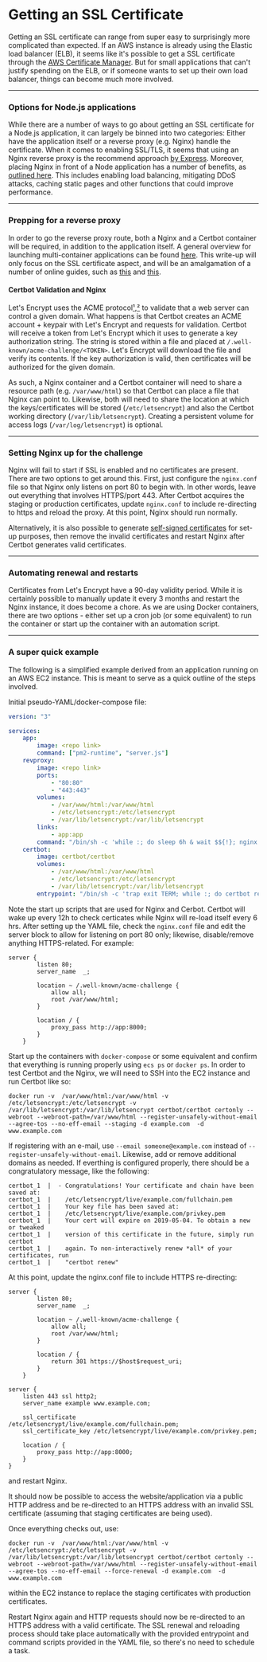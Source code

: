 # Getting an SSL Certificate
Getting an SSL certificate can range from super easy to surprisingly more complicated than expected. If an AWS instance is already using the Elastic load balancer (ELB), it seems like it&#39;s possible to get a SSL certificate through the [AWS Certificate Manager](https://docs.aws.amazon.com/elasticloadbalancing/latest/classic/ssl-server-cert.html). But for small applications that can&#39;t justify spending on the ELB, or if someone wants to set up their own load balancer, things can become much more involved.

----
### Options for Node.js applications
While there are a number of ways to go about getting an SSL certificate for a Node.js application, it can largely be binned into two categories: Either have the application itself or a reverse proxy (e.g. Nginx) handle the certificate. When it comes to enabling SSL/TLS, it seems that using an Nginx reverse proxy is the recommend approach [by Express](https://expressjs.com/en/advanced/best-practice-security.html). Moreover, placing Nginx in front of a Node application has a number of benefits, as [outlined here](https://www.nginx.com/blog/5-performance-tips-for-node-js-applications/). This includes enabling load balancing, mitigating DDoS attacks, caching static pages and other functions that could improve performance.

----
### Prepping for a reverse proxy
In order to go the reverse proxy route, both a Nginx and a Certbot container will be required, in addition to the application itself. A general overview for launching multi-container applications can be found [here](https://github.com/atcsrepo/Misc-notes/blob/master/EC2-Multi-Container-Launch.md). This write-up will only focus on the SSL certificate aspect, and will be an amalgamation of a number of online guides, such as [this](https://www.digitalocean.com/community/tutorials/how-to-secure-a-containerized-node-js-application-with-nginx-let-s-encrypt-and-docker-compose#step-4-%E2%80%94-obtaining-ssl-certificates-and-credentials) and [this](https://medium.com/&#64;pentacent/nginx-and-lets-encrypt-with-docker-in-less-than-5-minutes-b4b8a60d3a71).

#### Certbot Validation and Nginx
Let&#39;s Encrypt uses the ACME protocol[&#x00B9;](https://tools.ietf.org/html/draft-ietf-acme-acme-07#page-48),[&#x00B2;](https://community.letsencrypt.org/t/whats-the-file-that-http-01-challenge-requires-at-challenge/42342/2) to validate that a web server can control a given domain. What happens is that Certbot creates an ACME account + keypair with Let&#39;s Encrypt and requests for validation. Certbot will receive a token from Let&#39;s Encrypt which it uses to generate a key authorization string. The string is stored within a file and placed at `/.well-known/acme-challenge/<TOKEN>`. Let&#39;s Encrypt will download the file and verify its contents. If the key authorization is valid, then certificates will be authorized for the given domain. 

As such, a Nginx container and a Certbot container will need to share a resource path (e.g. `/var/www/html`) so that Certbot can place a file that  Nginx can point to. Likewise, both will need to share the location at which the keys/certificates will be stored (`/etc/letsencrypt`) and also the Certbot working directory (`/var/lib/letsencrypt`). Creating a persistent volume for access logs (`/var/log/letsencrypt`) is optional.

----
### Setting Nginx up for the challenge

Nginx will fail to start if SSL is enabled and no certificates are present. There are two options to get around this. First, just configure the `nginx.conf` file so that Nginx only listens on port 80 to begin with. In other words, leave out everything that involves HTTPS/port 443. After Certbot acquires the staging or production certificates, update `nginx.conf` to include re-directing to https and reload the proxy. At this point, Nginx should run normally.

Alternatively, it is also possible to generate [self-signed certificates](https://stackoverflow.com/questions/10175812/how-to-create-a-self-signed-certificate-with-openssl "self-signed certificates") for set-up purposes, then remove the invalid certificates and restart Nginx after Certbot generates valid certificates.

---
### Automating renewal and restarts
Certificates from Let&#39;s Encrypt have a 90-day validity period. While it is certainly possible to manually update it every 3 months and restart the Nginx instance, it does become a chore. As we are using Docker containers, there are two options - either set up a cron job (or some equivalent) to run the container or start up the container with an automation script.

----
### A super quick example
The following is a simplified example derived from an application running on an AWS EC2 instance. This is meant to serve as a quick outline of the steps involved.

Initial pseudo-YAML/docker-compose file:

```yaml
version: "3"

services: 
    app:
        image: <repo link>
        command: ["pm2-runtime", "server.js"]
    revproxy:
        image: <repo link>
        ports:
            - "80:80"
            - "443:443"
        volumes:
            - /var/www/html:/var/www/html
            - /etc/letsencrypt:/etc/letsencrypt
            - /var/lib/letsencrypt:/var/lib/letsencrypt
        links: 
            - app:app
        command: "/bin/sh -c 'while :; do sleep 6h & wait $${!}; nginx -s reload; done & nginx -g \"daemon off;\"'"
    certbot:
        image: certbot/certbot
        volumes:
            - /var/www/html:/var/www/html
            - /etc/letsencrypt:/etc/letsencrypt
            - /var/lib/letsencrypt:/var/lib/letsencrypt
        entrypoint: "/bin/sh -c 'trap exit TERM; while :; do certbot renew; sleep 12h & wait $${!}; done;'"
```
Note the start up scripts that are used for Nginx and Cerbot. Certbot will wake up every 12h to check certicates while Nginx will re-load itself every 6 hrs. After setting up the YAML file, check the `nginx.conf` file and edit the server block to allow for listening on port 80 only; likewise, disable/remove anything HTTPS-related. For example:

```
server {
        listen 80;
        server_name  _;
        
        location ~ /.well-known/acme-challenge {
            allow all;
            root /var/www/html;
        }
        
        location / {
            proxy_pass http://app:8000;
        }
    }
```
Start up the containers with `docker-compose` or some equivalent and confirm that everything is running properly using `ecs ps` or `docker ps`. 
In order to test Certbot and the Nginx, we will need to SSH into the EC2 instance and run Certbot like so:

```
docker run -v  /var/www/html:/var/www/html -v /etc/letsencrypt:/etc/letsencrypt -v /var/lib/letsencrypt:/var/lib/letsencrypt certbot/certbot certonly --webroot --webroot-path=/var/www/html --register-unsafely-without-email --agree-tos --no-eff-email --staging -d example.com  -d www.example.com
```
If registering with an e-mail, use `--email someone@example.com` instead of `--register-unsafely-without-email`. Likewise, add or remove additional domains as needed. If everthing is configured properly, there should be a congratulatory message, like the following:
```
certbot_1  |  - Congratulations! Your certificate and chain have been saved at:
certbot_1  |    /etc/letsencrypt/live/example.com/fullchain.pem
certbot_1  |    Your key file has been saved at:
certbot_1  |    /etc/letsencrypt/live/example.com/privkey.pem
certbot_1  |    Your cert will expire on 2019-05-04. To obtain a new or tweaked
certbot_1  |    version of this certificate in the future, simply run certbot
certbot_1  |    again. To non-interactively renew *all* of your certificates, run
certbot_1  |    "certbot renew"
```
At this point, update the nginx.conf file to include HTTPS re-directing:
```
server {
        listen 80;
        server_name  _;
        
        location ~ /.well-known/acme-challenge {
            allow all;
            root /var/www/html;
        }
        
        location / {
            return 301 https://$host$request_uri;
        }
    }
	
server {
	listen 443 ssl http2;
	server_name example www.example.com;
	
	ssl_certificate     /etc/letsencrypt/live/example.com/fullchain.pem;
	ssl_certificate_key /etc/letsencrypt/live/example.com/privkey.pem;
	
	location / {
		proxy_pass http://app:8000;
	}
}
```
and restart Nginx.

It should now be possible to access the website/application via a public HTTP address and be re-directed to an HTTPS address with an invalid SSL certificate (assuming that staging certificates are being used).

Once everything checks out, use:
```
docker run -v  /var/www/html:/var/www/html -v /etc/letsencrypt:/etc/letsencrypt -v /var/lib/letsencrypt:/var/lib/letsencrypt certbot/certbot certonly --webroot --webroot-path=/var/www/html --register-unsafely-without-email --agree-tos --no-eff-email --force-renewal -d example.com  -d www.example.com
```
within the EC2 instance to replace the staging certificates with production certificates. 

Restart Nginx again and HTTP requests should now be re-directed to an HTTPS address with a valid certificate. The SSL renewal and reloading process should take place automatically with the provided entrypoint and command scripts provided in the YAML file, so there&#39;s no need to schedule a task.
